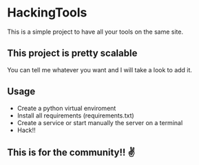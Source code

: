 # HackingTools
This is a simple project to have all your tools on the same site.

## This project is pretty scalable
You can tell me whatever you want and I will take a look to add it.

## Usage
- Create a python virtual enviroment
- Install all requirements (requirements.txt)
- Create a service or start manually the server on a terminal
- Hack!!

## This is for the community!! ✌
